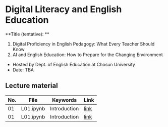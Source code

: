# Digital Literacy and English Education
**Title (tentative): **

1. Digital Proficiency in English Pedagogy: What Every Teacher Should Know
2. AI and English Education: How to Prepare for the Changing Environment

- Hosted by Dept. of English Education at Chosun University
- Date: TBA

## Lecture material

|No.|File|Keywords|Link|
|--|--|--|--|
|01|L01.ipynb|Introduction|[link]()|
|01|L01.ipynb|Introduction|[link]()|

